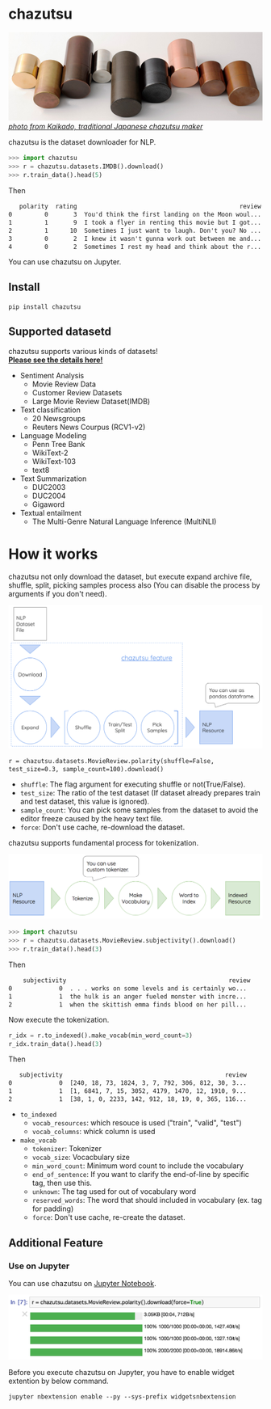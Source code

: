 # chazutsu

![chazutsu_top.PNG](./docs/chazutsu_top.PNG)  
*[photo from Kaikado, traditional Japanese chazutsu maker](http://www.kaikado.jp/english/goods/design.html)*

chazutsu is the dataset downloader for NLP.

```py
>>> import chazutsu
>>> r = chazutsu.datasets.IMDB().download()
>>> r.train_data().head(5)
```
Then

```
   polarity  rating                                             review
0         0       3  You'd think the first landing on the Moon woul...
1         1       9  I took a flyer in renting this movie but I got...
2         1      10  Sometimes I just want to laugh. Don't you? No ...
3         0       2  I knew it wasn't gunna work out between me and...
4         0       2  Sometimes I rest my head and think about the r...
```

You can use chazutsu on Jupyter.

## Install

```
pip install chazutsu
```

## Supported datasetd

chazutsu supports various kinds of datasets!  
**[Please see the details here!](https://github.com/chakki-works/chazutsu/tree/master/chazutsu)**

* Sentiment Analysis
  * Movie Review Data
  * Customer Review Datasets
  * Large Movie Review Dataset(IMDB)
* Text classification
  * 20 Newsgroups
  * Reuters News Courpus (RCV1-v2)
* Language Modeling
  * Penn Tree Bank
  * WikiText-2
  * WikiText-103
  * text8
* Text Summarization
  * DUC2003
  * DUC2004
  * Gigaword
* Textual entailment
  * The Multi-Genre Natural Language Inference (MultiNLI)


# How it works

chazutsu not only download the dataset, but execute expand archive file, shuffle, split, picking samples process also (You can disable the process by arguments if you don't need).

![chazutsu_process1.png](./docs/chazutsu_process1.png)

```
r = chazutsu.datasets.MovieReview.polarity(shuffle=False, test_size=0.3, sample_count=100).download()
```

* `shuffle`: The flag argument for executing shuffle or not(True/False).
* `test_size`: The ratio of the test dataset (If dataset already prepares train and test dataset, this value is ignored).
* `sample_count`: You can pick some samples from the dataset to avoid the editor freeze caused by the heavy text file.
* `force`: Don't use cache, re-download the dataset.

chazutsu supports fundamental process for tokenization.

![chazutsu_process2.png](./docs/chazutsu_process2.png)

```py
>>> import chazutsu
>>> r = chazutsu.datasets.MovieReview.subjectivity().download()
>>> r.train_data().head(3)
```

Then

```
    subjectivity                                             review
0             0  . . . works on some levels and is certainly wo...
1             1  the hulk is an anger fueled monster with incre...
2             1  when the skittish emma finds blood on her pill...
```

Now execute the tokenization.

```py
r_idx = r.to_indexed().make_vocab(min_word_count=3)
r_idx.train_data().head(3)
```

Then

```
   subjectivity                                             review
0             0  [240, 18, 73, 1824, 3, 7, 792, 306, 812, 30, 3...
1             1  [1, 6841, 7, 15, 3052, 4179, 1470, 12, 1910, 9...
2             1  [38, 1, 0, 2233, 142, 912, 18, 19, 0, 365, 116...
```

* `to_indexed`
  * `vocab_resources`: which resouce is used ("train", "valid", "test")
  * `vocab_columns`: whick column is used
* `make_vocab`
  * `tokenizer`: Tokenizer
  * `vocab_size`: Vocacbulary size
  * `min_word_count`: Minimum word count to include the vocabulary
  * `end_of_sentence`: If you want to clarify the end-of-line by specific tag, then use this.
  * `unknown`: The tag used for out of vocabulary word
  * `reserved_words`: The word that should included in vocabulary (ex. tag for padding)
  * `force`: Don't use cache, re-create the dataset.

## Additional Feature

### Use on Jupyter

You can use chazutsu on [Jupyter Notebook](http://jupyter.org/).  

![on_jupyter.png](./docs/on_jupyter.png)

Before you execute chazutsu on Jupyter, you have to enable widget extention by below command.

```
jupyter nbextension enable --py --sys-prefix widgetsnbextension
```
